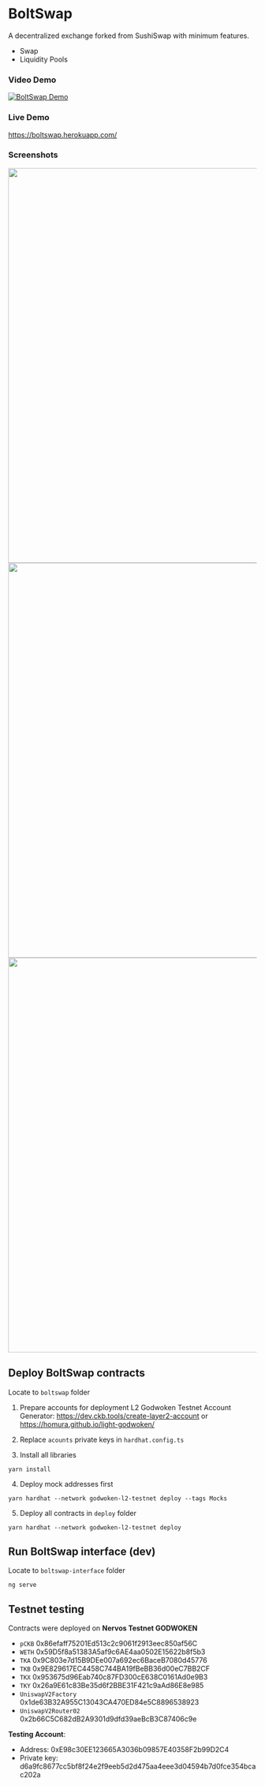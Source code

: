 # BoltSwap
A decentralized exchange forked from SushiSwap with minimum features.
- Swap
- Liquidity Pools 

### Video Demo
[![BoltSwap Demo](https://img.youtube.com/vi/Ja2OzfTQAF0/0.jpg)](https://www.youtube.com/watch?v=Ja2OzfTQAF0)

### Live Demo
https://boltswap.herokuapp.com/

### Screenshots
<img src="https://user-images.githubusercontent.com/44108463/161030181-6cde452b-58e1-49b2-a3d9-231c48e06795.PNG" width="800"/>


<img src="https://user-images.githubusercontent.com/44108463/161030206-3fc1b44f-8e05-4ec4-96bc-c4e1135b1fad.PNG" width="800"/>


<img src="https://user-images.githubusercontent.com/44108463/161030220-2feb2235-5f15-4f32-9d7c-b59b979a7a8b.PNG" width="800"/>


## Deploy BoltSwap contracts 
Locate to `boltswap` folder
1. Prepare accounts for deployment
L2 Godwoken Testnet Account Generator: https://dev.ckb.tools/create-layer2-account
or https://homura.github.io/light-godwoken/

2. Replace `acounts` private keys in `hardhat.config.ts`

3. Install all libraries
``` 
yarn install
```
4. Deploy mock addresses first
``` 
yarn hardhat --network godwoken-l2-testnet deploy --tags Mocks
```
5. Deploy all contracts in `deploy` folder
``` 
yarn hardhat --network godwoken-l2-testnet deploy
```


## Run BoltSwap interface (dev)
Locate to `boltswap-interface` folder
``` 
ng serve
```

## Testnet testing
Contracts were deployed on **Nervos Testnet GODWOKEN**

 - `pCKB`  0x86efaff75201Ed513c2c9061f2913eec850af56C 
 - `WETH` 0x59D5f8a51383A5af9c6AE4aa0502E15622b8f5b3 
 - `TKA` 0x9C803e7d15B9DEe007a692ec6BaceB7080d45776 
 - `TKB` 0x9E829617EC4458C744BA19fBeBB36d00eC7BB2CF 
 - `TKX` 0x953675d96Eab740c87FD300cE638C0161Ad0e9B3 
 - `TKY` 0x26a9E61c83Be35d6f2BBE31F421c9aAd86E8e985 
 - `UniswapV2Factory` 0x1de63B32A955C13043CA470ED84e5C8896538923
 - `UniswapV2Router02` 0x2b66C5C682dB2A9301d9dfd39aeBcB3C87406c9e

**Testing Account**: 
 - Address: 0xE98c30EE123665A3036b09857E40358F2b99D2C4
 - Private key: d6a9fc8677cc5bf8f24e2f9eeb5d2d475aa4eee3d04594b7d0fce354bcac202a
